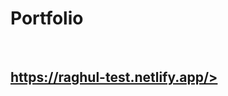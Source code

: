 <h1>Portfolio</h1>
<br/>
<h2><a href="https://raghul-test.netlify.app" target="_blank">https://raghul-test.netlify.app/><h2/>

